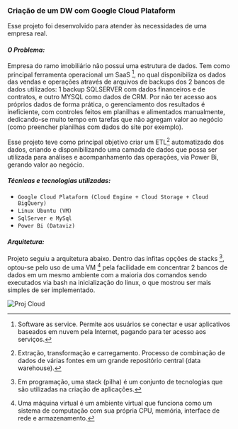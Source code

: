 ### **Criação de um DW com Google Cloud Plataform**
Esse projeto foi desenvolvido para atender às necessidades de uma empresa real.

#### *O Problema:*
Empresa do ramo imobiliário não possui uma estrutura de dados. Tem como principal ferramenta operacional um SaaS [^1], no qual disponibiliza os dados das vendas e 
operações através de arquivos de backups dos 2 bancos de dados utilizados: 1 backup SQLSERVER com dados financeiros e de contratos, e outro MYSQL como dados 
de CRM. 
Por não ter acesso aos próprios dados de forma prática, o gerenciamento dos resultados é ineficiente, com controles feitos em planilhas e alimentados manualmente, 
dedicando-se muito tempo em tarefas que não agregam valor ao negócio (como preencher planilhas com dados do site por exemplo). 

Esse projeto teve como principal objetivo criar um ETL[^2] automatizado dos dados, criando e disponibilizando uma camada de dados que possa ser utilizada para 
análises e acompanhamento das operações, via Power Bi, gerando valor ao negócio.

#### *Técnicas e tecnologias utilizadas:*
- ``Google Cloud Plataform (Cloud Engine + Cloud Storage + Cloud BigQuery)``
- ``Linux Ubuntu (VM)``
- ``SqlServer e MySql``
- ``Power Bi (Dataviz)``

#### *Arquitetura:*
Projeto seguiu a arquitetura abaixo. 
Dentro das infitas opções de stacks [^3], optou-se pelo uso de uma VM [^4] pela facilidade em concentrar 2 bancos de dados em um mesmo ambiente com a maioria dos 
comandos sendo executados via bash na inicialização do linux, o que mostrou ser mais simples de ser implementado. 

![Proj Cloud](https://github.com/welder-duarte/Portfolio_DataScience/assets/85957982/af730ae3-75ef-4932-8eed-78644e2ada4e)

[^1]: Software as service. Permite aos usuários se conectar e usar aplicativos baseados em nuvem pela Internet, pagando para ter acesso aos serviços.
[^2]: Extração, transformação e carregamento. Processo de combinação de dados de várias fontes em um grande repositório central (data warehouse).
[^3]: Em programação, uma stack (pilha) é um conjunto de tecnologias que são utilizadas na criação de aplicações.
[^4]: Uma máquina virtual é um ambiente virtual que funciona como um sistema de computação com sua própria CPU, memória, interface de rede e armazenamento. 
